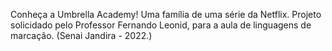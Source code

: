 Conheça a Umbrella Academy! Uma família de uma série da Netflix.
Projeto solicidado pelo Professor Fernando Leonid, para a aula de linguagens de marcação.
(Senai Jandira - 2022.)
